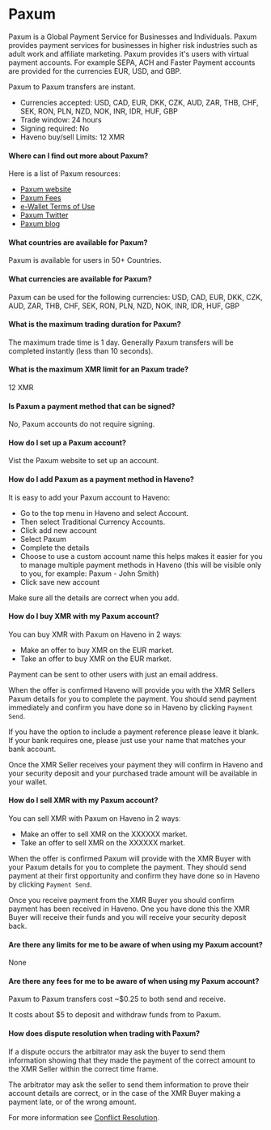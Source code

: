 # Paxum

Paxum is a Global Payment Service for Businesses and Individuals. Paxum provides payment services for businesses in higher risk industries such as adult work and affiliate marketing. Paxum provides it's users with virtual payment accounts. For example SEPA, ACH and Faster Payment accounts are provided for the currencies EUR, USD, and GBP.

Paxum to Paxum transfers are instant.

- Currencies accepted: USD, CAD, EUR, DKK, CZK, AUD, ZAR, THB, CHF, SEK, RON, PLN, NZD, NOK, INR, IDR, HUF, GBP
- Trade window: 24 hours
- Signing required: No
- Haveno buy/sell Limits: 12 XMR

#### Where can I find out more about Paxum?

Here is a list of Paxum resources:

- [Paxum website](https://paxum.com/)
- [Paxum Fees](https://www.paxum.com/fees)
- [e-Wallet Terms of Use](https://paxum.com/legal/ewallet-terms-of-use)
- [Paxum Twitter](https://twitter.com/paxuminc)
- [Paxum blog](https://paxumblog.com/)

#### What countries are available for Paxum?

Paxum is available for users in 50+ Countries.

#### What currencies are available for Paxum?

Paxum can be used for the following currencies: USD, CAD, EUR, DKK, CZK, AUD, ZAR, THB, CHF, SEK, RON, PLN, NZD, NOK, INR, IDR, HUF, GBP

#### What is the maximum trading duration for Paxum?

The maximum trade time is 1 day. Generally Paxum transfers will be completed instantly (less than 10 seconds).

#### What is the maximum XMR limit for an Paxum trade?

12 XMR

#### Is Paxum a payment method that can be signed?

No, Paxum accounts do not require signing.

#### How do I set up a Paxum account?

Vist the Paxum website to set up an account.

#### How do I add Paxum as a payment method in Haveno?

It is easy to add your Paxum account to Haveno:

- Go to the top menu in Haveno and select Account.
- Then select Traditional Currency Accounts.
- Click add new account
- Select Paxum
- Complete the details
- Choose to use a custom account name this helps makes it easier for you to manage multiple payment methods in Haveno (this will be visible only to you, for example: Paxum - John Smith)
- Click save new account

Make sure all the details are correct when you add.

#### How do I buy XMR with my Paxum account?

You can buy XMR with Paxum on Haveno in 2 waysː

- Make an offer to buy XMR on the EUR market.
- Take an offer to buy XMR on the EUR market.

Payment can be sent to other users with just an email address.

When the offer is confirmed Haveno will provide you with the XMR Sellers Paxum details for you to complete the payment. You should send payment immediately and confirm you have done so in Haveno by clicking `Payment Send`.

If you have the option to include a payment reference please leave it blank. If your bank requires one, please just use your name that matches your bank account.

Once the XMR Seller receives your payment they will confirm in Haveno and your security deposit and your purchased trade amount will be available in your wallet.

#### How do I sell XMR with my Paxum account?

You can sell XMR with Paxum on Haveno in 2 waysː

- Make an offer to sell XMR on the XXXXXX market.
- Take an offer to sell XMR on the XXXXXX market.

When the offer is confirmed Paxum will provide with the XMR Buyer with your Paxum details for you to complete the payment. They should send payment at their first opportunity and confirm they have done so in Haveno by clicking `Payment Send`.

Once you receive payment from the XMR Buyer you should confirm payment has been received in Haveno. One you have done this the XMR Buyer will receive their funds and you will receive your security deposit back.

#### Are there any limits for me to be aware of when using my Paxum account?

None

#### Are there any fees for me to be aware of when using my Paxum account?

Paxum to Paxum transfers cost ~$0.25 to both send and receive.

It costs about $5 to deposit and withdraw funds from to Paxum.

#### How does dispute resolution when trading with Paxum?

If a dispute occurs the arbitrator may ask the buyer to send them information showing that they made the payment of the correct amount to the XMR Seller within the correct time frame.

The arbitrator may ask the seller to send them information to prove their account details are correct, or in the case of the XMR Buyer making a payment late, or of the wrong amount.

For more information see [Conflict Resolution](../conflict-resolution.md).
